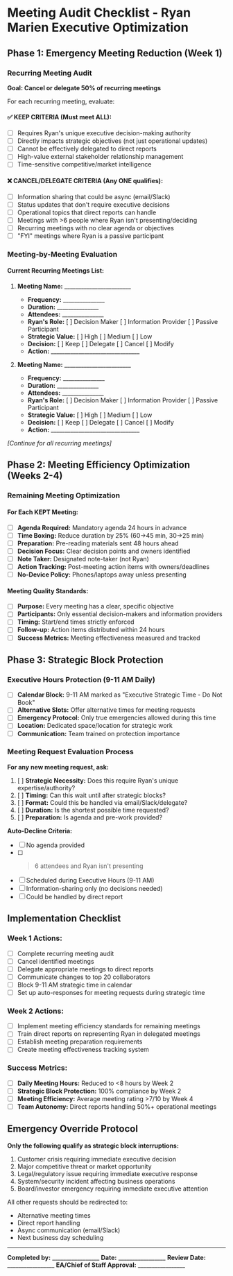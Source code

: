 # Meeting Audit Checklist - Ryan Marien Executive Optimization

## Phase 1: Emergency Meeting Reduction (Week 1)

### Recurring Meeting Audit
**Goal: Cancel or delegate 50% of recurring meetings**

For each recurring meeting, evaluate:

#### ✅ KEEP CRITERIA (Must meet ALL):
- [ ] Requires Ryan's unique executive decision-making authority
- [ ] Directly impacts strategic objectives (not just operational updates)
- [ ] Cannot be effectively delegated to direct reports
- [ ] High-value external stakeholder relationship management
- [ ] Time-sensitive competitive/market intelligence

#### ❌ CANCEL/DELEGATE CRITERIA (Any ONE qualifies):
- [ ] Information sharing that could be async (email/Slack)
- [ ] Status updates that don't require executive decisions
- [ ] Operational topics that direct reports can handle
- [ ] Meetings with >6 people where Ryan isn't presenting/deciding
- [ ] Recurring meetings with no clear agenda or objectives
- [ ] "FYI" meetings where Ryan is a passive participant

### Meeting-by-Meeting Evaluation

#### Current Recurring Meetings List:
1. **Meeting Name:** ________________________
   - **Frequency:** _______________
   - **Duration:** _______________  
   - **Attendees:** _______________
   - **Ryan's Role:** [ ] Decision Maker [ ] Information Provider [ ] Passive Participant
   - **Strategic Value:** [ ] High [ ] Medium [ ] Low
   - **Decision:** [ ] Keep [ ] Delegate [ ] Cancel [ ] Modify
   - **Action:** ________________________________

2. **Meeting Name:** ________________________
   - **Frequency:** _______________
   - **Duration:** _______________
   - **Attendees:** _______________
   - **Ryan's Role:** [ ] Decision Maker [ ] Information Provider [ ] Passive Participant
   - **Strategic Value:** [ ] High [ ] Medium [ ] Low
   - **Decision:** [ ] Keep [ ] Delegate [ ] Cancel [ ] Modify
   - **Action:** ________________________________

*[Continue for all recurring meetings]*

## Phase 2: Meeting Efficiency Optimization (Weeks 2-4)

### Remaining Meeting Optimization

#### For Each KEPT Meeting:
- [ ] **Agenda Required:** Mandatory agenda 24 hours in advance
- [ ] **Time Boxing:** Reduce duration by 25% (60→45 min, 30→25 min)
- [ ] **Preparation:** Pre-reading materials sent 48 hours ahead
- [ ] **Decision Focus:** Clear decision points and owners identified
- [ ] **Note Taker:** Designated note-taker (not Ryan)
- [ ] **Action Tracking:** Post-meeting action items with owners/deadlines
- [ ] **No-Device Policy:** Phones/laptops away unless presenting

#### Meeting Quality Standards:
- [ ] **Purpose:** Every meeting has a clear, specific objective
- [ ] **Participants:** Only essential decision-makers and information providers
- [ ] **Timing:** Start/end times strictly enforced
- [ ] **Follow-up:** Action items distributed within 24 hours
- [ ] **Success Metrics:** Meeting effectiveness measured and tracked

## Phase 3: Strategic Block Protection

### Executive Hours Protection (9-11 AM Daily)
- [ ] **Calendar Block:** 9-11 AM marked as "Executive Strategic Time - Do Not Book"
- [ ] **Alternative Slots:** Offer alternative times for meeting requests
- [ ] **Emergency Protocol:** Only true emergencies allowed during this time
- [ ] **Location:** Dedicated space/location for strategic work
- [ ] **Communication:** Team trained on protection importance

### Meeting Request Evaluation Process
**For any new meeting request, ask:**

1. [ ] **Strategic Necessity:** Does this require Ryan's unique expertise/authority?
2. [ ] **Timing:** Can this wait until after strategic blocks?
3. [ ] **Format:** Could this be handled via email/Slack/delegate?
4. [ ] **Duration:** Is the shortest possible time requested?
5. [ ] **Preparation:** Is agenda and pre-work provided?

**Auto-Decline Criteria:**
- [ ] No agenda provided
- [ ] >6 attendees and Ryan isn't presenting
- [ ] Scheduled during Executive Hours (9-11 AM)
- [ ] Information-sharing only (no decisions needed)
- [ ] Could be handled by direct report

## Implementation Checklist

### Week 1 Actions:
- [ ] Complete recurring meeting audit
- [ ] Cancel identified meetings
- [ ] Delegate appropriate meetings to direct reports  
- [ ] Communicate changes to top 20 collaborators
- [ ] Block 9-11 AM strategic time in calendar
- [ ] Set up auto-responses for meeting requests during strategic time

### Week 2 Actions:
- [ ] Implement meeting efficiency standards for remaining meetings
- [ ] Train direct reports on representing Ryan in delegated meetings
- [ ] Establish meeting preparation requirements
- [ ] Create meeting effectiveness tracking system

### Success Metrics:
- [ ] **Daily Meeting Hours:** Reduced to <8 hours by Week 2
- [ ] **Strategic Block Protection:** 100% compliance by Week 2  
- [ ] **Meeting Efficiency:** Average meeting rating >7/10 by Week 4
- [ ] **Team Autonomy:** Direct reports handling 50%+ operational meetings

## Emergency Override Protocol

**Only the following qualify as strategic block interruptions:**
1. Customer crisis requiring immediate executive decision
2. Major competitive threat or market opportunity
3. Legal/regulatory issue requiring immediate executive response
4. System/security incident affecting business operations
5. Board/investor emergency requiring immediate executive attention

All other requests should be redirected to:
- Alternative meeting times
- Direct report handling
- Async communication (email/Slack)
- Next business day scheduling

---

**Completed by:** _________________
**Date:** _________________
**Review Date:** _________________
**EA/Chief of Staff Approval:** _________________
